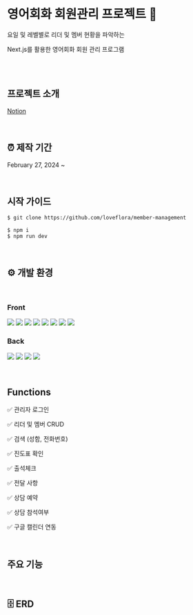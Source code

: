# 영어회화 회원관리 프로젝트 🔗

요일 및 레벨별로 리더 및 멤버 현황을 파악하는

Next.js를 활용한 영어회화 회원 관리 프로그램

<!-- ## 🌐 웹 사이트 주소 -->

<!-- [Memberlist]() -->

<br/>
<br/>

## 프로젝트 소개

[Notion](https://polydactyl-cello-2db.notion.site/790507cf5ab94d90b0f52b7a34e1d1c0?pvs=4)

</br>

## ⏰ 제작 기간

February 27, 2024 ~

</br>

## 시작 가이드

```bash
$ git clone https://github.com/loveflora/member-management
```

```
$ npm i
$ npm run dev
```

</br>

## ⚙️ 개발 환경

</br>

### Front

<p>
<img src="https://img.shields.io/badge/HTML-E34F26?style=flat-square&logo=HTML5&logoColor=white"/>
<img src="https://img.shields.io/badge/CSS-1572B6?style=flat-square&logo=CSS3&logoColor=white"/>
<img src="https://img.shields.io/badge/JavaScript-F7DF1E?style=flat-square&logo=JavaScript&logoColor=white"/>
<img src="https://img.shields.io/badge/React-61DAFB?style=flat-square&logo=React&logoColor=white"/>
<img src="https://img.shields.io/badge/TypeScript-3178C6?style=flat-square&logo=TypeScript&logoColor=white"/>
<img src="https://img.shields.io/badge/MUI-007FFF?style=flat-square&logo=TypeScript&logoColor=white"/>
<img src="https://img.shields.io/badge/Github-000000?style=flat-square&logo=Github&logoColor=white"/>
<img src="https://img.shields.io/badge/Figma-F24E1E?style=flat-square&logo=Figma&logoColor=white"/>
</p>

<!-- Next.js 추가 -->

### Back

<p>
<!-- <img src="https://img.shields.io/badge/socket.io-010101?style=flat-square&logo=socket.io&logoColor=white"> -->
<img src="https://img.shields.io/badge/node.js-339933?style=flat-square&logo=Node.js&logoColor=white">
<img src="https://img.shields.io/badge/express-000000?style=flat-square&logo=express&logoColor=white">
<img src="https://img.shields.io/badge/mysql-4479A1?style=flat-square&logo=mysql&logoColor=white"> 
<img src="https://img.shields.io/badge/Sequelize-4B0082.svg?style=flat-square&logo=sequelize&logoColor=white"/>
<!-- <img src="https://img.shields.io/badge/Amazon AWS-232F3E?style=flat-square&logo=amazonaws&logoColor=white"/> -->
<!-- <img src="https://img.shields.io/badge/nginx-%23009639.svg?style=flat-square&logo=nginx&logoColor=white"/> -->
</p>

</br>

## Functions

✅ 관리자 로그인

✅ 리더 및 멤버 CRUD

✅ 검색 (성함, 전화번호)

✅ 진도표 확인

✅ 출석체크

✅ 전달 사항

✅ 상담 예약

✅ 상담 참석여부

✅ 구글 캘린더 연동

</br>

## 주요 기능

<!-- ## 🚢 화면 설계서 -->

<!-- ![image](https://github.com/SesacProjectTeamA-2/pj-develop/assets/95282021/4f9d5688-f4c7-48f0-a73c-3e9aadfbc5c1) -->

<!-- ## 🎨 와이어 프레임 -->
<!-- [Figma](https://www.figma.com/file/wiiwMEqh7oAivKKO2uwbLe/Skygrey-218's-team-library?type=design&node-id=0-1&mode=design&t=Ul65uyHVEweViBth-0)


![image](https://github.com/SesacProjectTeamA-2/pj-front/assets/86273626/3515f133-f7b3-4ecb-9e0b-0eb4d8f44503)

-->

</br>

## 🗄️ ERD

<!-- [ERD](https://www.erdcloud.com/d/koATx2ojGQyH5Y62S)
![image](https://github.com/SesacProjectTeamA-2/pj-develop/assets/107044870/bee84bec-fb96-4ddb-9e2f-f75c7a893209) -->

